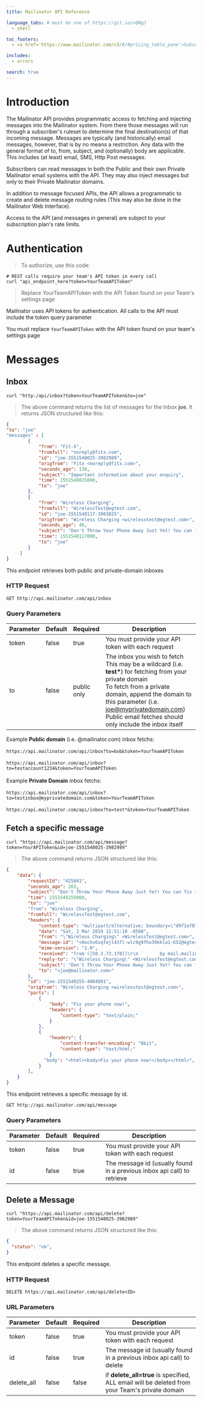 ```yaml
---
title: Mailinator API Reference

language_tabs: # must be one of https://git.io/vQNgJ
  - shell

toc_footers:
  - <a href='https://www.mailinator.com/v3/#/#pricing_table_pane'>Subscribe for Mailinator API access</a>

includes:
  - errors

search: true
---
```


# Introduction

The Mailinator API provides programmatic access to fetching and injecting messages into the Mailinator system. From there those messages will run through a subscriber's ruleset to determine the final destination(s) of that incoming message. Messages are typically (and historically) email messages, however, that is by no means a restriction. Any data with the general format of to, from, subject, and (optionally) body are applicable. This includes (at least) email, SMS, Http Post messages.

Subscribers can read messages in both the Public and their own Private Mailinator email systems with the API. They may also inject messages but only to their Private Mailinator domains.

In addition to message focused APIs, the API allows a programmatic to create and delete message routing rules (This may also be done in the Mailinator Web Interface).

Access to the API (and messages in general) are subject to your subscription plan's rate limits.

# Authentication

> To authorize, use this code:


```shell
# REST calls require your team's API token in every call
curl "api_endpoint_here?token=YourTeamAPIToken"
```

> Replace YourTeamAPIToken with the API Token found on your Team's settings page

Mailinator uses API tokens for authentication. All calls to the API must include the token query parameter

<aside class="notice">
You must replace <code>YourTeamAPIToken</code> with the API token found on your team's settings page
</aside>

# Messages

## Inbox

```shell
curl "http:/api/inbox?token=YourTeamAPIToken&to=joe"
```

> The above command returns the list of messages for the Inbox <b>joe</b>.
> It returns JSON structured like this:

```json
{
"to": "joe"
"messages" : [
        {
            "from": "Fit-X",
            "fromfull": "noreply@fitx.com",
            "id": "joe-1551548025-3982989",
            "origfrom": "Fitx <noreply@fitx.com>",
            "seconds_ago": 138,
            "subject": "Important information about your enquiry",
            "time": 1551548025000,
            "to": "joe"
        },
        {
            "from": "Wireless Charging",
            "fromfull": "WirelessTest@egtest.com",
            "id": "joe-1551548117-3983825",
            "origfrom": "Wireless Charging <wirelesstest@egtest.com>",
            "seconds_ago": 46,
            "subject": "Don't Throw Your Phone Away Just Yet! You can fix it.",
            "time": 1551548117000,
            "to": "joe"
        }
     ]
}
```

This endpoint retrieves both public and private-domain inboxes

### HTTP Request

`GET http://api.mailinator.com/api/inbox`

### Query Parameters

Parameter | Default | Required | Description
--------- | ------- | -------- | -----------
token | false | true | You must provide your API token with each request
to | false | public only | The inbox you wish to fetch<br>This may be a wildcard (i.e. <b>test*</b>) for fetching from your private domain<br>To fetch from a private domain, append the domain to this parameter (i.e. joe@myprivatedomain.com)<br>Public email fetches should only include the inbox itself
     
   Example **Public domain** (i.e. @mailinator.com) inbox fetchs:
    <br>
    &nbsp;
    &nbsp;
    &nbsp;    
    `https://api.mailinator.com/api/inbox?to=bob&token=YourTeamAPIToken`
    <br>
    &nbsp;
    &nbsp;
    &nbsp;    
    `https://api.mailinator.com/api/inbox?to=testaccount1234&token=YourTeamAPIToken`
    <br>
    <br>
    Example **Private Domain** inbox fetchs:
    <br>
    &nbsp;
    &nbsp;
    &nbsp;    
    `https://api.mailinator.com/api/inbox?to=testinbox@myprivatedomain.com&token=YourTeamAPIToken`
    <br>
    &nbsp;
    &nbsp;
    &nbsp;    
    `https://api.mailinator.com/api/inbox?to=test*&token=YourTeamAPIToken`


## Fetch a specific message


```shell
curl "https://api.mailinator.com/api/message?token=YourAPIToken&id=joe-1551548025-3982989"
```

> The above command returns JSON structured like this:

```json
{
    "data": {
        "requestId": "425041",
        "seconds_ago": 263,
        "subject": "Don't Throw Your Phone Away Just Yet! You can fix it.",
        "time": 1551549255000,
        "to": "joe"
        "from": "Wireless Charging",
        "fromfull": "WirelessTest@egtest.com",
        "headers": {
            "content-type": "multipart/alternative; boundary=\"d9f1e7876ccd20ca69a4286c31823fa2\"",
            "date": "Sat, 2 Mar 2019 12:51:10 -0500",
            "from": "\"Wireless Charging\" <WirelessTest@egtest.com>",
            "message-id": "<0ockv6sqfejl43fl-wlc9g9fho39kkla1-652@egtest.com>",
            "mime-version": "1.0",
            "received": "from ([50.3.73.178])\r\n        by mail.mailinator.com with SMTP (Postfix)\r\n",
            "reply-to": "\"Wireless Charging\" <WirelessTest@egtest.com>",
            "subject": "Don't Throw Your Phone Away Just Yet! You can fix it.",
            "to": "<joe@mailinator.com>"
        },
        "id": "joe-1551549255-4004891",
        "origfrom": "Wireless Charging <wirelesstest@egtest.com>",
        "parts": [
            {
                "body": "Fix your phone now!",
                "headers": {
                    "content-type": "text/plain;"
                }
            },
            {
                "headers": {
                    "content-transfer-encoding": "8bit",
                    "content-type": "text/html;"
                }
              "body": "<html><body>Fix your phone now!</body></html>",
            }
        ],
    }
}

```

This endpoint retrieves a specific message by id.

`GET http://api.mailinator.com/api/message`

### Query Parameters

Parameter | Default | Required | Description
--------- | ------- | -------- | -----------
token | false | true | You must provide your API token with each request
id | false | true | The message id (usually found in a previous inbox api call) to retrieve


## Delete a Message


```shell
curl "https://api.mailinator.com/api/delete?token=YourTeamAPIToken&id=joe-1551548025-3982989"
```

> The above command returns JSON structured like this:

```json
{
  "status": "ok",
}
```

This endpoint deletes a specific message.

### HTTP Request

`DELETE https://api.mailinator.com/api/delete<ID>`

### URL Parameters

Parameter | Default | Required | Description
--------- | ------- | -------- | -----------
token | false | true | You must provide your API token with each request
id | false | true | The message id (usually found in a previous inbox api call) to delete
delete_all | false | false | if **delete_all=true** is specified, ALL email will be deleted from your Team's private domain		


